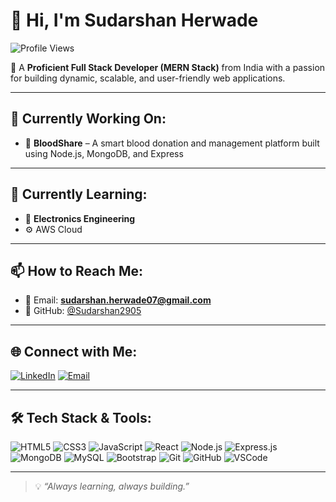 # 👋 Hi, I'm Sudarshan Herwade

![Profile Views](https://komarev.com/ghpvc/?username=Sudarshan2905&color=blue)


🚀 A **Proficient Full Stack Developer (MERN Stack)** from India with a passion for building dynamic, scalable, and user-friendly web applications.

---

## 🔭 Currently Working On:
- 💉 **BloodShare** – A smart blood donation and management platform built using Node.js, MongoDB, and Express

---

## 🌱 Currently Learning:
- 📘 **Electronics Engineering**
- ⚙️ AWS Cloud

---

## 📫 How to Reach Me:
- 📧 Email: **sudarshan.herwade07@gmail.com**
- 🔗 GitHub: [@Sudarshan2905](https://github.com/Sudarshan2905)

---

## 🌐 Connect with Me:

[![LinkedIn](https://img.shields.io/badge/LinkedIn-blue?style=flat-square&logo=linkedin)](https://www.linkedin.com/in/sudarshan2905)
[![Email](https://img.shields.io/badge/Gmail-red?style=flat-square&logo=gmail)](mailto:sudarshan.herwade07@gmail.com)

---

## 🛠️ Tech Stack & Tools:

![HTML5](https://img.shields.io/badge/HTML5-E34F26?style=flat-square&logo=html5&logoColor=fff)
![CSS3](https://img.shields.io/badge/CSS3-1572B6?style=flat-square&logo=css3&logoColor=fff)
![JavaScript](https://img.shields.io/badge/JavaScript-F7DF1E?style=flat-square&logo=javascript&logoColor=000)
![React](https://img.shields.io/badge/React-61DAFB?style=flat-square&logo=react&logoColor=000)
![Node.js](https://img.shields.io/badge/Node.js-339933?style=flat-square&logo=node.js&logoColor=fff)
![Express.js](https://img.shields.io/badge/Express-black?style=flat-square&logo=express&logoColor=fff)
![MongoDB](https://img.shields.io/badge/MongoDB-47A248?style=flat-square&logo=mongodb&logoColor=fff)
![MySQL](https://img.shields.io/badge/MySQL-00758F?style=flat-square&logo=mysql&logoColor=fff)
![Bootstrap](https://img.shields.io/badge/Bootstrap-563D7C?style=flat-square&logo=bootstrap&logoColor=fff)
![Git](https://img.shields.io/badge/Git-F05032?style=flat-square&logo=git&logoColor=fff)
![GitHub](https://img.shields.io/badge/GitHub-181717?style=flat-square&logo=github&logoColor=fff)
![VSCode](https://img.shields.io/badge/VS%20Code-007ACC?style=flat-square&logo=visual-studio-code&logoColor=fff)

---

> 💡 *“Always learning, always building.”*

